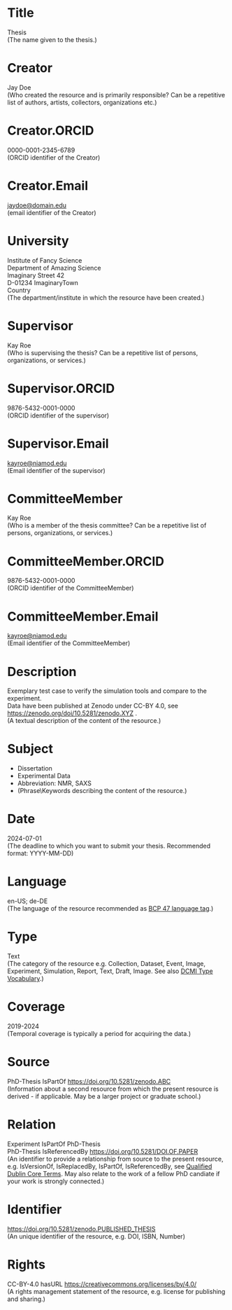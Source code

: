 # Title
Thesis  
(The name given to the thesis.)

# Creator
Jay Doe  
(Who created the resource and is primarily responsible? Can be a repetitive list of authors, artists, collectors, organizations etc.)

# Creator.ORCID
0000-0001-2345-6789  
(ORCID identifier of the Creator)

# Creator.Email
jaydoe@domain.edu  
(email identifier of the Creator)

# University
Institute of Fancy Science  
Department of Amazing Science  
Imaginary Street 42  
D-01234 ImaginaryTown  
Country  
(The department/institute in which the resource have been created.)  

# Supervisor
Kay Roe  
(Who is supervising the thesis? Can be a repetitive list of persons, organizations, or services.)

# Supervisor.ORCID
9876-5432-0001-0000  
(ORCID identifier of the supervisor)

# Supervisor.Email
kayroe@niamod.edu  
(Email identifier of the supervisor)


# CommitteeMember
Kay Roe  
(Who is a member of the thesis committee? Can be a repetitive list of persons, organizations, or services.)

# CommitteeMember.ORCID
9876-5432-0001-0000  
(ORCID identifier of the CommitteeMember)

# CommitteeMember.Email
kayroe@niamod.edu  
(Email identifier of the CommitteeMember)


# Description
Exemplary test case to verify the simulation tools and compare to the experiment.  
Data have been published at Zenodo under CC-BY 4.0, see https://zenodo.org/doi/10.5281/zenodo.XYZ .  
(A textual description of the content of the resource.)

# Subject
* Dissertation  
* Experimental Data  
* Abbreviation: NMR, SAXS  
* (Phrase\Keywords describing the content of the resource.)

# Date
2024-07-01  
(The deadline to which you want to submit your thesis. Recommended format: YYYY-MM-DD)

# Language
en-US; de-DE  
(The language of the resource recommended as [BCP 47 language tag](https://doi.org/10.17487/RFC5646).)


# Type
Text  
(The category of the resource e.g. Collection, Dataset, Event, Image, Experiment, Simulation, Report, Text, Draft, Image. See also [DCMI Type Vocabulary](https://www.dublincore.org/specifications/dublin-core/dcmi-terms/#section-7/).)

# Coverage
2019-2024  
(Temporal coverage is typically a period for acquiring the data.)

# Source
PhD-Thesis IsPartOf https://doi.org/10.5281/zenodo.ABC  
(Information about a second resource from which the present resource is derived - if applicable. May be a larger project or graduate school.)

# Relation
Experiment IsPartOf PhD-Thesis  
PhD-Thesis IsReferencedBy https://doi.org/10.5281/DOI.OF.PAPER  
(An identifier to provide a relationship from source to the present resource,  
e.g. IsVersionOf, IsReplacedBy, IsPartOf, IsReferencedBy, see [Qualified Dublin Core Terms](https://www.dublincore.org/specifications/dublin-core/dcmi-terms/). May also relate to the work of a fellow PhD candiate if your work is strongly connected.)

# Identifier
https://doi.org/10.5281/zenodo.PUBLISHED_THESIS  
(An unique identifier of the resource, e.g. DOI, ISBN, Number)

# Rights
CC-BY-4.0 hasURL https://creativecommons.org/licenses/by/4.0/  
(A rights management statement of the resource, e.g. license for publishing and sharing.)

